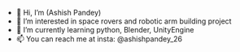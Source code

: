 - 👋 Hi, I’m (Ashish Pandey)
- 👀 I’m interested in space rovers and robotic arm building project 
- 🌱 I’m currently learning python, Blender, UnityEngine 
- 📫 You can reach me at insta: @ashishpandey_26

<!---
AsHisH1-1paNdeY/AsHisH1-1paNdeY is a ✨ special ✨ repository because its `README.md` (this file) appears on your GitHub profile.
You can click the Preview link to take a look at your changes.
--->
